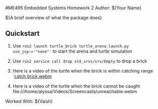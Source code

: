 #ME495 Embedded Systems Homework 2
Author: ${Your Name}

${A brief overview of what the package does}

## Quickstart
1. Use `ros2 launch turtle_brick turtle_arena.launch.py use_jsp:='"none"'` to start the arena and turtle simulation
2. Use `ros2 service call drop std_srvs/srv/Empty` to drop a brick
3. Here is a video of the turtle when the brick is within catching range
   `[catch brick.webm](https://user-images.githubusercontent.com/81643108/196850920-de1b0534-6ec8-48c1-9517-31d77fb2c711.webm)

4. Here is a video of the turtle when the brick cannot be caught
  file:///home/alyssa/Videos/Screencasts/unreachable.webm

Worked With: ${Vaish}
